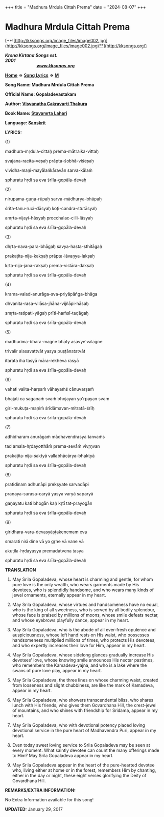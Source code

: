 +++
title = "Madhura Mrdula Cittah Prema"
date = "2024-08-07"
+++

# Madhura Mrdula Cittah Prema
[**![http://kksongs.org/image_files/image002.jpg](http://kksongs.org/image_files/image002.jpg)**](http://kksongs.org/)

**_Krsna Kirtana Songs est. 2001_**                                                                                                                                                 **_www.kksongs.org_**

**[Home](http://kksongs.org/)** **⇒** **[Song Lyrics](http://kksongs.org/lyrics.html)** **⇒** **[M](http://kksongs.org/songs/song_m.html)**

**Song Name: Madhura Mrdula Cittah Prema**

**Official Name: Gopaladevastakam**

**Author:** [**Visvanatha Cakravarti Thakura**](http://kksongs.org/authors/list/vct.html)

**Book Name: [Stavamrta Lahari](http://kksongs.org/authors/literature/stavamrta_lahari.html)**

**Language: [Sanskrit](http://kksongs.org/language/list/sanskrit.html)**

**LYRICS:**

(1)

madhura-mṛdula-cittaḥ prema-mātraika-vittaḥ

svajana-racita-veṣaḥ prāpta-śobhā-viśeṣaḥ

vividha-maṇi-mayālańkāravān sarva-kālaḿ

sphuratu hṛdi sa eva śrīla-gopāla-devaḥ

(2)

nirupama-guṇa-rūpaḥ sarva-mādhurya-bhūpaḥ

śrita-tanu-ruci-dāsyaḥ koṭi-candra-stutāsyaḥ

amṛta-vijayi-hāsyaḥ procchalac-cilli-lāsyaḥ

sphuratu hṛdi sa eva śrīla-gopāla-devaḥ

(3)

dhṛta-nava-para-bhāgaḥ savya-hasta-sthitāgaḥ

prakaṭita-nija-kakṣaḥ prāpta-lāvaṇya-lakṣaḥ

kṛta-nija-jana-rakṣaḥ prema-vistāra-dakṣaḥ

sphuratu hṛdi sa eva śrīla-gopāla-devaḥ

(4)

krama-valad-anurāga-sva-priyāpāńga-bhāga

dhvanita-rasa-vilāsa-jñāna-vijñāpi-hāsaḥ

smṛta-ratipati-yāgaḥ prīti-haḿsī-taḍāgaḥ

sphuratu hṛdi sa eva śrīla-gopāla-devaḥ

(5)

madhurima-bhara-magne bhāty asavye'valagne

trivalir alasavattvāt yasya puṣṭānatatvāt

itarata iha tasyā māra-rekheva rasyā

sphuratu hṛdi sa eva śrīla-gopāla-devaḥ

(6)

vahati valita-harṣaḿ vāhayaḿś cānuvarṣaḿ

bhajati ca sagaṇaḿ svaḿ bhojayan yo'rpayan svam

giri-mukuṭa-maṇiḿ śrīdāmavan-mitratā-śrīḥ

sphuratu hṛdi sa eva śrīla-gopāla-devaḥ

(7)

adhidharam anurāgaḿ mādhavendrasya tanvaḿs

tad amala-hṛdayotthāḿ prema-sevāḿ vivṛṇvan

prakaṭita-nija-śaktyā vallabhācārya-bhaktyā

sphuratu hṛdi sa eva śrīla-gopāla-devaḥ

(8)

pratidinam adhunāpi prekṣyate sarvadāpi

praṇaya-surasa-caryā yasya varyā saparyā

gaṇayatu kati bhogān kaḥ kṛtī tat-prayogān

sphuratu hṛdi sa eva śrīla-gopāla-devaḥ

(9)

giridhara-vara-devasyāṣṭakenemam eva

smarati niśi dine vā yo gṛhe vā vane vā

akuṭila-hṛdayasya premadatvena tasya

sphuratu hṛdi sa eva śrīla-gopāla-devaḥ

**TRANSLATION**

1) May Srila Gopaladeva, whose heart is charming and gentle, for whom pure love is the only wealth, who wears garments made by His devotees, who is splendidly handsome, and who wears many kinds of jewel ornaments, eternally appear in my heart.

2) May Srila Gopaladeva, whose virtues and handsomeness have no equal, who is the king of all sweetness, who is served by all bodily splendour, whose face is praised by millions of moons, whose smile defeats nectar, and whose eyebrows playfully dance, appear in my heart.

3) May Srila Gopaladeva, who is the abode of all ever-fresh opulence and auspiciousness, whose left hand rests on His waist, who possesses handsomeness multiplied millions of times, who protects His devotees, and who expertly increases their love for Him, appear in my heart.

4) May Srila Gopaladeva, whose sidelong glances gradually increase His devotees' love, whose knowing smile announces His nectar pastimes, who remembers the Kamadeva-yajna, and who is a lake where the swans of pure love play, appear in my heart.

5) May Srila Gopaladeva, the three lines on whose charming waist, created from looseness and slight chubbiness, are like the mark of Kamadeva, appear in my heart.

6) May Srila Gopaladeva, who showers transcendental bliss, who shares lunch with His friends, who gives them Govardhana Hill, the crest-jewel of mountains, and who shines with friendship for Sridama, appear in my heart.

7) May Srila Gopaladeva, who with devotional potency placed loving devotional service in the pure heart of Madhavendra Puri, appear in my heart.

8) Even today sweet loving service to Srila Gopaladeva may be seen at every moment. What saintly devotee can count the many offerings made to Him? May Srila Gopaladeva appear in my heart.

9) May Srila Gopaladeva appear in the heart of the pure-hearted devotee who, living either at home or in the forest, remembers Him by chanting, either in the day or night, these eight verses glorifying the Deity of Govardhana Hill.

**REMARKS/EXTRA INFORMATION:**

No Extra Information available for this song!

**UPDATED:** January 29, 2017